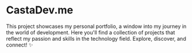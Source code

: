 # CastaDev.me
This project showcases my personal portfolio, a window into my journey in the world of development. Here you'll find a collection of projects that reflect my passion and skills in the technology field. Explore, discover, and connect! ✨
